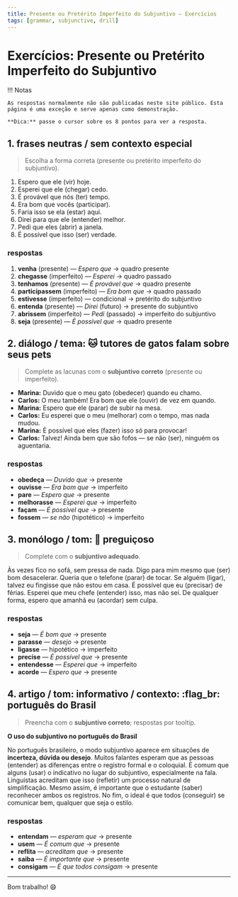 ```yaml
---
title: Presente ou Pretérito Imperfeito do Subjuntivo — Exercícios
tags: [grammar, subjunctive, drill]
---
```


# Exercícios: Presente ou Pretérito Imperfeito do Subjuntivo

!!! Notas

    As respostas normalmente não são publicadas neste site público. Esta página é uma exceção e serve apenas como demonstração.

    **Dica:** passe o cursor sobre os 8 pontos para ver a resposta.

## 1. frases neutras / sem contexto especial

> Escolha a forma correta (presente ou pretérito imperfeito do subjuntivo).

1. Espero que ele <abbr title="venha" class="blank"></abbr> (vir) hoje.
2. Esperei que ele <abbr title="chegasse" class="blank"></abbr> (chegar) cedo.
3. É provável que nós <abbr title="tenhamos" class="blank"></abbr> (ter) tempo.
4. Era bom que vocês <abbr title="participassem" class="blank"></abbr> (participar).
5. Faria isso se ela <abbr title="estivesse" class="blank"></abbr> (estar) aqui.
6. Direi para que ele <abbr title="entenda" class="blank"></abbr> (entender) melhor.
7. Pedi que eles <abbr title="abrissem" class="blank"></abbr> (abrir) a janela.
8. É possível que isso <abbr title="seja" class="blank"></abbr> (ser) verdade.

### respostas

1. **venha** (presente) — *Espero que* → quadro presente
2. **chegasse** (imperfeito) — *Esperei* → quadro passado
3. **tenhamos** (presente) — *É provável que* → quadro presente
4. **participassem** (imperfeito) — *Era bom que* → quadro passado
5. **estivesse** (imperfeito) — condicional → pretérito do subjuntivo
6. **entenda** (presente) — *Direi* (futuro) → presente do subjuntivo
7. **abrissem** (imperfeito) — *Pedi* (passado) → imperfeito do subjuntivo
8. **seja** (presente) — *É possível que* → quadro presente

## 2. diálogo / tema: :cat:  tutores de gatos falam sobre seus pets

> Complete as lacunas com o **subjuntivo correto** (presente ou imperfeito).

- **Marina:** Duvido que o meu gato <abbr title="obedeça" class="blank"></abbr> (obedecer) quando eu chamo.
- **Carlos:** O meu também! Era bom que ele <abbr title="ouvisse" class="blank"></abbr> (ouvir) de vez em quando.
- **Marina:** Espero que ele <abbr title="pare" class="blank"></abbr> (parar) de subir na mesa.
- **Carlos:** Eu esperei que o meu <abbr title="melhorasse" class="blank"></abbr> (melhorar) com o tempo, mas nada mudou.
- **Marina:** É possível que eles <abbr title="façam" class="blank"></abbr> (fazer) isso só para provocar!
- **Carlos:** Talvez! Ainda bem que são fofos — se não <abbr title="fossem" class="blank"></abbr> (ser), ninguém os aguentaria.

### respostas

- **obedeça** — *Duvido que* → presente
- **ouvisse** — *Era bom que* → imperfeito
- **pare** — *Espero que* → presente
- **melhorasse** — *Esperei que* → imperfeito
- **façam** — *É possível que* → presente
- **fossem** — *se não* (hipotético) → imperfeito

## 3. monólogo / tom: :sloth: preguiçoso

> Complete com o **subjuntivo adequado**.

Às vezes fico no sofá, sem pressa de nada.
Digo para mim mesmo que <abbr title="seja" class="blank"></abbr> (ser) bom desacelerar.
Queria que o telefone <abbr title="parasse" class="blank"></abbr> (parar) de tocar.
Se alguém <abbr title="ligasse" class="blank"></abbr> (ligar), talvez eu fingisse que não estou em casa.
É possível que eu <abbr title="precise" class="blank"></abbr> (precisar) de férias.
Esperei que meu chefe <abbr title="entendesse" class="blank"></abbr> (entender) isso, mas não sei.
De qualquer forma, espero que amanhã eu <abbr title="acorde" class="blank"></abbr> (acordar) sem culpa.

### respostas

- **seja** — *É bom que* → presente
- **parasse** — *desejo* → presente
- **ligasse** — hipotético → imperfeito
- **precise** — *É possível que* → presente
- **entendesse** — *Esperei que* → imperfeito
- **acorde** — *Espero que* → presente

## 4. artigo / tom: informativo / contexto: :flag_br: português do Brasil

> Preencha com o **subjuntivo correto**; respostas por tooltip.

**O uso do subjuntivo no português do Brasil**

No português brasileiro, o modo subjuntivo aparece em situações de **incerteza, dúvida ou desejo**.
Muitos falantes esperam que as pessoas <abbr title="entendam" class="blank"></abbr> (entender) as diferenças entre o registro formal e o coloquial.
É comum que alguns <abbr title="usem" class="blank"></abbr> (usar) o indicativo no lugar do subjuntivo, especialmente na fala.
Linguistas acreditam que isso <abbr title="reflita" class="blank"></abbr> (refletir) um processo natural de simplificação.
Mesmo assim, é importante que o estudante <abbr title="saiba" class="blank"></abbr> (saber) reconhecer ambos os registros.
No fim, o ideal é que todos <abbr title="consigam" class="blank"></abbr> (conseguir) se comunicar bem, qualquer que seja o estilo.

### respostas

- **entendam** — *esperam que* → presente
- **usem** — *É comum que* → presente
- **reflita** — *acreditam que* → presente
- **saiba** — *É importante que* → presente
- **consigam** — *É que todos consigam* → presente

---

Bom trabalho! :smile:
